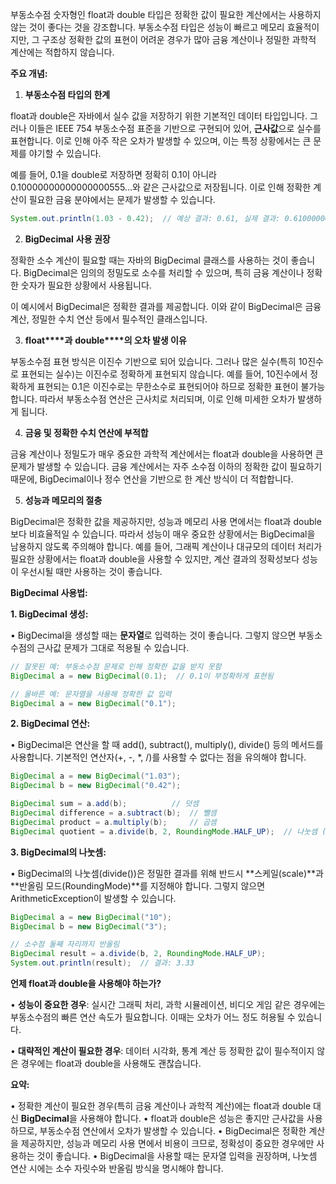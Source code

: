 부동소수점 숫자형인 float과 double 타입은 정확한 값이 필요한 계산에서는 사용하지 않는 것이 좋다는 것을 강조합니다. 부동소수점 타입은 성능이 빠르고 메모리 효율적이지만, 그 구조상 정확한 값의 표현이 어려운 경우가 많아 금융 계산이나 정밀한 과학적 계산에는 적합하지 않습니다.

**주요 개념:**

1. **부동소수점 타입의 한계**

float과 double은 자바에서 실수 값을 저장하기 위한 기본적인 데이터 타입입니다. 그러나 이들은 IEEE 754 부동소수점 표준을 기반으로 구현되어 있어, **근사값**으로 실수를 표현합니다. 이로 인해 아주 작은 오차가 발생할 수 있으며, 이는 특정 상황에서는 큰 문제를 야기할 수 있습니다.

예를 들어, 0.1을 double로 저장하면 정확히 0.1이 아니라 0.10000000000000000555...와 같은 근사값으로 저장됩니다. 이로 인해 정확한 계산이 필요한 금융 분야에서는 문제가 발생할 수 있습니다.

```java
System.out.println(1.03 - 0.42);  // 예상 결과: 0.61, 실제 결과: 0.6100000000000001
```

2. **BigDecimal** **사용 권장**

정확한 소수 계산이 필요할 때는 자바의 BigDecimal 클래스를 사용하는 것이 좋습니다. BigDecimal은 임의의 정밀도로 소수를 처리할 수 있으며, 특히 금융 계산이나 정확한 숫자가 필요한 상황에서 사용됩니다.

이 예시에서 BigDecimal은 정확한 결과를 제공합니다. 이와 같이 BigDecimal은 금융 계산, 정밀한 수치 연산 등에서 필수적인 클래스입니다.

3. **float****과** **double****의 오차 발생 이유**

부동소수점 표현 방식은 이진수 기반으로 되어 있습니다. 그러나 많은 실수(특히 10진수로 표현되는 실수)는 이진수로 정확하게 표현되지 않습니다. 예를 들어, 10진수에서 정확하게 표현되는 0.1은 이진수로는 무한소수로 표현되어야 하므로 정확한 표현이 불가능합니다. 따라서 부동소수점 연산은 근사치로 처리되며, 이로 인해 미세한 오차가 발생하게 됩니다.

4. **금융 및 정확한 수치 연산에 부적합**

금융 계산이나 정밀도가 매우 중요한 과학적 계산에서는 float과 double을 사용하면 큰 문제가 발생할 수 있습니다. 금융 계산에서는 자주 소수점 이하의 정확한 값이 필요하기 때문에, BigDecimal이나 정수 연산을 기반으로 한 계산 방식이 더 적합합니다.

5. **성능과 메모리의 절충**

BigDecimal은 정확한 값을 제공하지만, 성능과 메모리 사용 면에서는 float과 double보다 비효율적일 수 있습니다. 따라서 성능이 매우 중요한 상황에서는 BigDecimal을 남용하지 않도록 주의해야 합니다. 예를 들어, 그래픽 계산이나 대규모의 데이터 처리가 필요한 상황에서는 float과 double을 사용할 수 있지만, 계산 결과의 정확성보다 성능이 우선시될 때만 사용하는 것이 좋습니다.

  

**BigDecimal 사용법:**


**1. BigDecimal 생성:**

• BigDecimal을 생성할 때는 **문자열**로 입력하는 것이 좋습니다. 그렇지 않으면 부동소수점의 근사값 문제가 그대로 적용될 수 있습니다.

```java
// 잘못된 예: 부동소수점 문제로 인해 정확한 값을 받지 못함
BigDecimal a = new BigDecimal(0.1);  // 0.1이 부정확하게 표현됨

// 올바른 예: 문자열을 사용해 정확한 값 입력
BigDecimal a = new BigDecimal("0.1");
```

**2. BigDecimal 연산:**

• BigDecimal은 연산을 할 때 add(), subtract(), multiply(), divide() 등의 메서드를 사용합니다. 기본적인 연산자(+, -, *, /)를 사용할 수 없다는 점을 유의해야 합니다.

```java
BigDecimal a = new BigDecimal("1.03");
BigDecimal b = new BigDecimal("0.42");

BigDecimal sum = a.add(b);          // 덧셈
BigDecimal difference = a.subtract(b);  // 뺄셈
BigDecimal product = a.multiply(b);     // 곱셈
BigDecimal quotient = a.divide(b, 2, RoundingMode.HALF_UP);  // 나눗셈 (소수점 두 자리까지 반올림)
```

**3. BigDecimal의 나눗셈:**

• BigDecimal의 나눗셈(divide())은 정밀한 결과를 위해 반드시 **스케일(scale)**과 **반올림 모드(RoundingMode)**를 지정해야 합니다. 그렇지 않으면 ArithmeticException이 발생할 수 있습니다.

```java
BigDecimal a = new BigDecimal("10");
BigDecimal b = new BigDecimal("3");

// 소수점 둘째 자리까지 반올림
BigDecimal result = a.divide(b, 2, RoundingMode.HALF_UP);
System.out.println(result);  // 결과: 3.33
```

**언제 float과 double을 사용해야 하는가?**

• **성능이 중요한 경우**: 실시간 그래픽 처리, 과학 시뮬레이션, 비디오 게임 같은 경우에는 부동소수점의 빠른 연산 속도가 필요합니다. 이때는 오차가 어느 정도 허용될 수 있습니다.

• **대략적인 계산이 필요한 경우**: 데이터 시각화, 통계 계산 등 정확한 값이 필수적이지 않은 경우에는 float과 double을 사용해도 괜찮습니다.

**요약:**


• 정확한 계산이 필요한 경우(특히 금융 계산이나 과학적 계산)에는 float과 double 대신 **BigDecimal**을 사용해야 합니다.
• float과 double은 성능은 좋지만 근사값을 사용하므로, 부동소수점 연산에서 오차가 발생할 수 있습니다.
• BigDecimal은 정확한 계산을 제공하지만, 성능과 메모리 사용 면에서 비용이 크므로, 정확성이 중요한 경우에만 사용하는 것이 좋습니다.
• BigDecimal을 사용할 때는 문자열 입력을 권장하며, 나눗셈 연산 시에는 소수 자릿수와 반올림 방식을 명시해야 합니다.